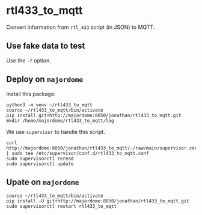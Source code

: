 # rtl433_to_mqtt

Convert information from `rtl_433` script (in JSON) to MQTT.

## Use fake data to test

Use the `-f` option.


## Deploy on `majordome`

Install this package:

```shell
python3 -m venv ~/rtl433_to_mqtt
source ~/rtl433_to_mqtt/bin/activate
pip install git+http://majordome:8050/jonathan/rtl433_to_mqtt.git
mkdir /home/majordome/rtl433_to_mqtt/log
```

We use `supervisor` to handle this script.

```shell
curl http://majordome:8050/jonathan/rtl433_to_mqtt/-/raw/main/supervisor.conf | sudo tee /etc/supervisor/conf.d/rtl433_to_mqtt.conf
sudo supervisorctl reread
sudo supervisorctl update
```

## Upate on `majordome`

```shell
source ~/rtl433_to_mqtt/bin/activate
pip install -U git+http://majordome:8050/jonathan/rtl433_to_mqtt.git
sudo supervisorctl restart rtl433_to_mqtt
```
